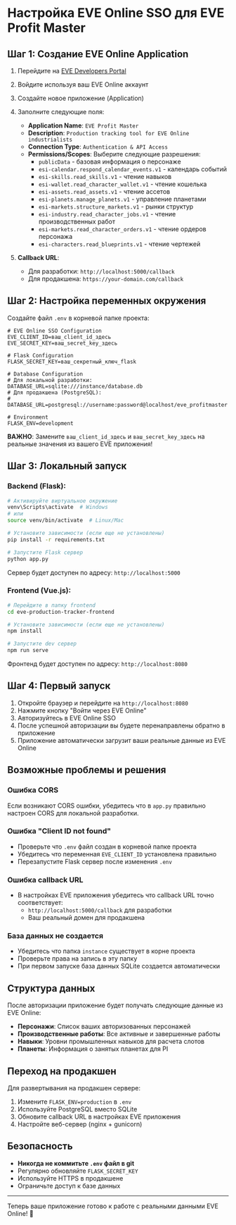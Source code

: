 # Настройка EVE Online SSO для EVE Profit Master

## Шаг 1: Создание EVE Online Application

1. Перейдите на [EVE Developers Portal](https://developers.eveonline.com/)
2. Войдите используя ваш EVE Online аккаунт
3. Создайте новое приложение (Application)
4. Заполните следующие поля:

   - **Application Name**: `EVE Profit Master`
   - **Description**: `Production tracking tool for EVE Online industrialists`
   - **Connection Type**: `Authentication & API Access`
   - **Permissions/Scopes**: Выберите следующие разрешения:
     - `publicData` - базовая информация о персонаже
     - `esi-calendar.respond_calendar_events.v1` - календарь событий
     - `esi-skills.read_skills.v1` - чтение навыков
     - `esi-wallet.read_character_wallet.v1` - чтение кошелька
     - `esi-assets.read_assets.v1` - чтение ассетов
     - `esi-planets.manage_planets.v1` - управление планетами
     - `esi-markets.structure_markets.v1` - рынки структур
     - `esi-industry.read_character_jobs.v1` - чтение производственных работ
     - `esi-markets.read_character_orders.v1` - чтение ордеров персонажа
     - `esi-characters.read_blueprints.v1` - чтение чертежей

5. **Callback URL**:
   - Для разработки: `http://localhost:5000/callback`
   - Для продакшена: `https://your-domain.com/callback`

## Шаг 2: Настройка переменных окружения

Создайте файл `.env` в корневой папке проекта:

```env
# EVE Online SSO Configuration
EVE_CLIENT_ID=ваш_client_id_здесь
EVE_SECRET_KEY=ваш_secret_key_здесь

# Flask Configuration
FLASK_SECRET_KEY=ваш_секретный_ключ_flask

# Database Configuration
# Для локальной разработки:
DATABASE_URL=sqlite:///instance/database.db
# Для продакшена (PostgreSQL):
# DATABASE_URL=postgresql://username:password@localhost/eve_profitmaster

# Environment
FLASK_ENV=development
```

**ВАЖНО**: Замените `ваш_client_id_здесь` и `ваш_secret_key_здесь` на реальные значения из вашего EVE приложения!

## Шаг 3: Локальный запуск

### Backend (Flask):

```bash
# Активируйте виртуальное окружение
venv\Scripts\activate  # Windows
# или
source venv/bin/activate  # Linux/Mac

# Установите зависимости (если еще не установлены)
pip install -r requirements.txt

# Запустите Flask сервер
python app.py
```

Сервер будет доступен по адресу: `http://localhost:5000`

### Frontend (Vue.js):

```bash
# Перейдите в папку frontend
cd eve-production-tracker-frontend

# Установите зависимости (если еще не установлены)
npm install

# Запустите dev сервер
npm run serve
```

Фронтенд будет доступен по адресу: `http://localhost:8080`

## Шаг 4: Первый запуск

1. Откройте браузер и перейдите на `http://localhost:8080`
2. Нажмите кнопку "Войти через EVE Online"
3. Авторизуйтесь в EVE Online SSO
4. После успешной авторизации вы будете перенаправлены обратно в приложение
5. Приложение автоматически загрузит ваши реальные данные из EVE Online

## Возможные проблемы и решения

### Ошибка CORS

Если возникают CORS ошибки, убедитесь что в `app.py` правильно настроен CORS для локальной разработки.

### Ошибка "Client ID not found"

- Проверьте что `.env` файл создан в корневой папке проекта
- Убедитесь что переменная `EVE_CLIENT_ID` установлена правильно
- Перезапустите Flask сервер после изменения `.env`

### Ошибка callback URL

- В настройках EVE приложения убедитесь что callback URL точно соответствует:
  - `http://localhost:5000/callback` для разработки
  - Ваш реальный домен для продакшена

### База данных не создается

- Убедитесь что папка `instance` существует в корне проекта
- Проверьте права на запись в эту папку
- При первом запуске база данных SQLite создается автоматически

## Структура данных

После авторизации приложение будет получать следующие данные из EVE Online:

- **Персонажи**: Список ваших авторизованных персонажей
- **Производственные работы**: Все активные и завершенные работы
- **Навыки**: Уровни промышленных навыков для расчета слотов
- **Планеты**: Информация о занятых планетах для PI

## Переход на продакшен

Для развертывания на продакшен сервере:

1. Измените `FLASK_ENV=production` в `.env`
2. Используйте PostgreSQL вместо SQLite
3. Обновите callback URL в настройках EVE приложения
4. Настройте веб-сервер (nginx + gunicorn)

## Безопасность

- **Никогда не коммитьте `.env` файл в git**
- Регулярно обновляйте `FLASK_SECRET_KEY`
- Используйте HTTPS в продакшене
- Ограничьте доступ к базе данных

---

Теперь ваше приложение готово к работе с реальными данными EVE Online! 🚀
